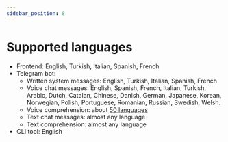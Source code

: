 ```yaml
---
sidebar_position: 8
---
```


# Supported languages

- Frontend: English, Turkish, Italian, Spanish, French
- Telegram bot:
  - Written system messages: English, Turkish, Italian, Spanish, French
  - Voice chat messages: English, Spanish, French, Italian, Turkish, Arabic, Dutch, Catalan, Chinese, Danish, German, Japanese, Korean, Norwegian, Polish, Portuguese, Romanian, Russian, Swedish, Welsh.
  - Voice comprehension: about [50 languages](https://github.com/openai/whisper)
  - Text chat messages: almost any language
  - Text comprehension: almost any language
- CLI tool: English
